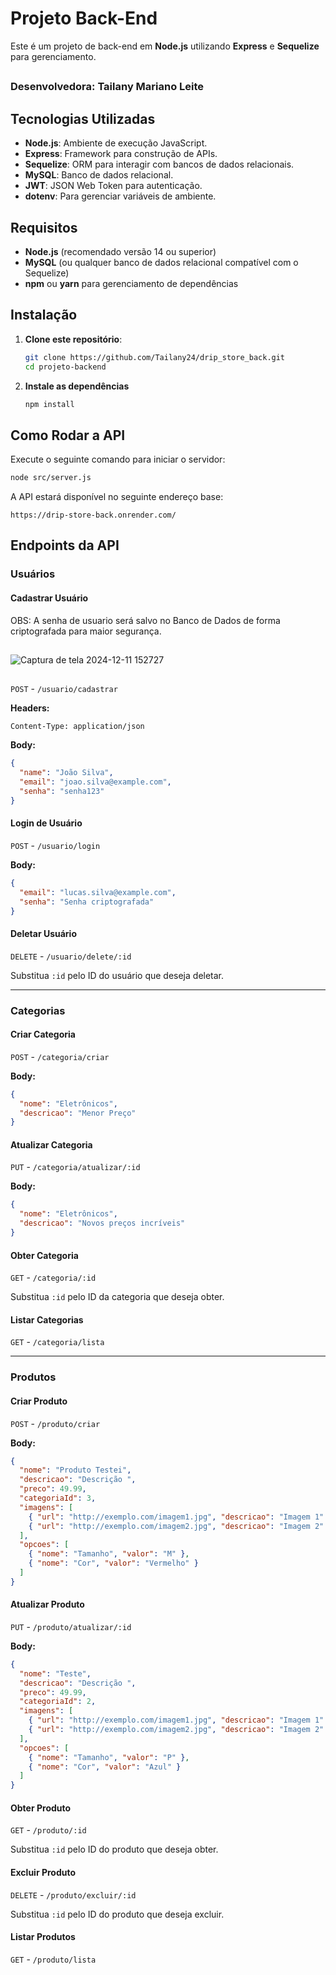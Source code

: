 # Projeto Back-End

Este é um projeto de back-end em **Node.js** utilizando **Express** e **Sequelize** para gerenciamento.


##

### Desenvolvedora: Tailany Mariano Leite

##

## Tecnologias Utilizadas

- **Node.js**: Ambiente de execução JavaScript.
- **Express**: Framework para construção de APIs.
- **Sequelize**: ORM para interagir com bancos de dados relacionais.
- **MySQL**: Banco de dados relacional.
- **JWT**: JSON Web Token para autenticação.
- **dotenv**: Para gerenciar variáveis de ambiente.

## Requisitos

- **Node.js** (recomendado versão 14 ou superior)
- **MySQL** (ou qualquer banco de dados relacional compatível com o Sequelize)
- **npm** ou **yarn** para gerenciamento de dependências

## Instalação

1. **Clone este repositório**:
   ```bash
   git clone https://github.com/Tailany24/drip_store_back.git
   cd projeto-backend
   
2. **Instale as dependências**
   ```bash
   npm install

## Como Rodar a API

Execute o seguinte comando para iniciar o servidor:
```bash
node src/server.js
```

A API estará disponível no seguinte endereço base:
```
https://drip-store-back.onrender.com/
```

## Endpoints da API

### **Usuários**

#### **Cadastrar Usuário**
OBS: A senha de usuario será salvo no Banco de Dados de forma criptografada para maior segurança.
##
![Captura de tela 2024-12-11 152727](https://github.com/user-attachments/assets/e7167c4d-702f-46d9-b3a4-30398a1b01e8)


##
`POST` - `/usuario/cadastrar`

**Headers:**
```
Content-Type: application/json
```

**Body:**
```json
{
  "name": "João Silva",
  "email": "joao.silva@example.com",
  "senha": "senha123"
}
```

#### **Login de Usuário**
`POST` - `/usuario/login`

**Body:**
```json
{
  "email": "lucas.silva@example.com",
  "senha": "Senha criptografada"
}
```

#### **Deletar Usuário**
`DELETE` - `/usuario/delete/:id`

Substitua `:id` pelo ID do usuário que deseja deletar.

---

### **Categorias**

#### **Criar Categoria**
`POST` - `/categoria/criar`

**Body:**
```json
{
  "nome": "Eletrônicos",
  "descricao": "Menor Preço"
}
```

#### **Atualizar Categoria**
`PUT` - `/categoria/atualizar/:id`

**Body:**
```json
{
  "nome": "Eletrônicos",
  "descricao": "Novos preços incríveis"
}
```

#### **Obter Categoria**
`GET` - `/categoria/:id`

Substitua `:id` pelo ID da categoria que deseja obter.

#### **Listar Categorias**
`GET` - `/categoria/lista`

---

### **Produtos**

#### **Criar Produto**
`POST` - `/produto/criar`

**Body:**
```json
{
  "nome": "Produto Testei",
  "descricao": "Descrição ",
  "preco": 49.99,
  "categoriaId": 3,
  "imagens": [
    { "url": "http://exemplo.com/imagem1.jpg", "descricao": "Imagem 1" },
    { "url": "http://exemplo.com/imagem2.jpg", "descricao": "Imagem 2" }
  ],
  "opcoes": [
    { "nome": "Tamanho", "valor": "M" },
    { "nome": "Cor", "valor": "Vermelho" }
  ]
}
```

#### **Atualizar Produto**
`PUT` - `/produto/atualizar/:id`

**Body:**
```json
{
  "nome": "Teste",
  "descricao": "Descrição ",
  "preco": 49.99,
  "categoriaId": 2,
  "imagens": [
    { "url": "http://exemplo.com/imagem1.jpg", "descricao": "Imagem 1" },
    { "url": "http://exemplo.com/imagem2.jpg", "descricao": "Imagem 2" }
  ],
  "opcoes": [
    { "nome": "Tamanho", "valor": "P" },
    { "nome": "Cor", "valor": "Azul" }
  ]
}
```

#### **Obter Produto**
`GET` - `/produto/:id`

Substitua `:id` pelo ID do produto que deseja obter.

#### **Excluir Produto**
`DELETE` - `/produto/excluir/:id`

Substitua `:id` pelo ID do produto que deseja excluir.

#### **Listar Produtos**
`GET` - `/produto/lista`


